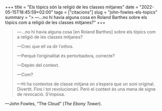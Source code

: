 +++
title = "Els tòpics són la religió de les classes mitjanes"
date = "2022-05-15T18:45:59+02:00"
tags = ["citacions"]
slug = "john-fowles-els-topics"
summary = "> —…no hi havia alguna cosa en Roland Barthes sobre els tòpics com a religió de les classes mitjanes?"
+++

> —…no hi havia alguna cosa \[en Roland Barthes] sobre els tòpics com a religió de les classes mitjanes?
> 
> —Crec que ell va dir l’*ethos*.
> 
> —Perquè l’originalitat és pertorbadora, correcte?
> 
> —Depèn del context.
>
> —Com?
> 
> —Hi ha contextos de classe mitjana on s’espera que un soni original. Divertit. Fins i tot revolucionari. Però el context és una mena de signe de revocació. S’imposa.

—John Fowles, “The Cloud” (*The Ebony Tower*).
